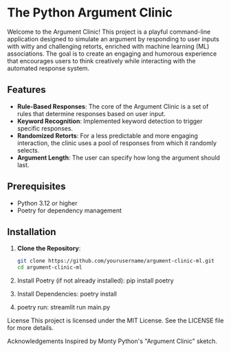 # The Python Argument Clinic

Welcome to the Argument Clinic! This project is a playful command-line application designed to simulate an argument by responding to user inputs with witty and challenging retorts, enriched with machine learning (ML) associations. The goal is to create an engaging and humorous experience that encourages users to think creatively while interacting with the automated response system.

## Features

- **Rule-Based Responses**: The core of the Argument Clinic is a set of rules that determine responses based on user input.
- **Keyword Recognition**: Implemented keyword detection to trigger specific responses.
- **Randomized Retorts**: For a less predictable and more engaging interaction, the clinic uses a pool of responses from which it randomly selects.
- **Argument Length**: The user can specify how long the argument should last.

## Prerequisites

- Python 3.12 or higher
- Poetry for dependency management

## Installation

1. **Clone the Repository**:
   ```bash
   git clone https://github.com/yourusername/argument-clinic-ml.git
   cd argument-clinic-ml
   
2. Install Poetry (if not already installed):
   pip install poetry

3. Install Dependencies:
   poetry install

4. poetry run: streamlit
   run main.py

   
License
This project is licensed under the MIT License. See the LICENSE file for more details.

Acknowledgements
Inspired by Monty Python's "Argument Clinic" sketch.


